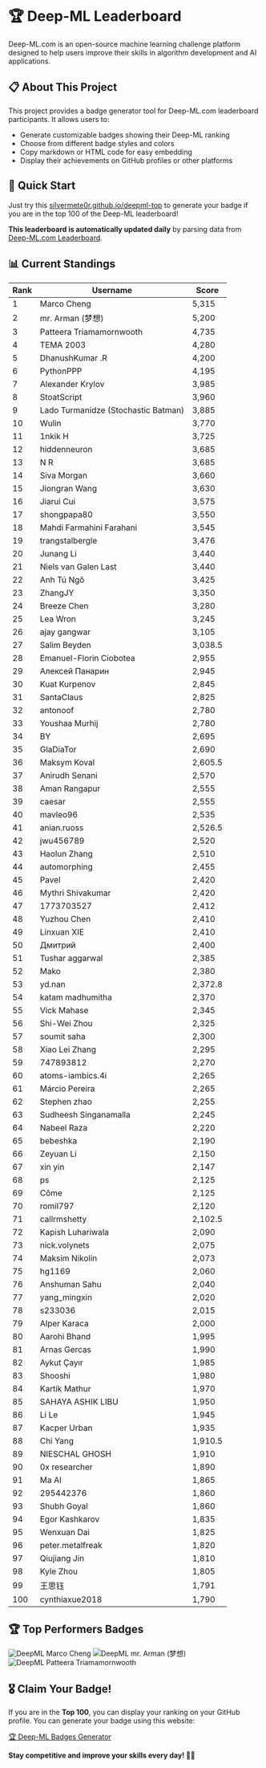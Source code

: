 # 🏆 Deep-ML Leaderboard

Deep-ML.com is an open-source machine learning challenge platform designed to help users improve their skills in algorithm development and AI applications.  

## 📋 About This Project

This project provides a badge generator tool for Deep-ML.com leaderboard participants. It allows users to:
- Generate customizable badges showing their Deep-ML ranking
- Choose from different badge styles and colors
- Copy markdown or HTML code for easy embedding
- Display their achievements on GitHub profiles or other platforms

## 🚀 Quick Start

Just try this [silvermete0r.github.io/deepml-top](https://silvermete0r.github.io/deepml-top) to generate your badge if you are in the top 100 of the Deep-ML leaderboard!

**This leaderboard is automatically updated daily** by parsing data from [Deep-ML.com Leaderboard](https://www.deep-ml.com/leaderboard).  

## 📊 Current Standings  

<!-- LEADERBOARD_START -->
| Rank | Username | Score |
|------|---------|-------|
| 1 | Marco Cheng | 5,315 |
| 2 | mr. Arman (梦想) | 5,200 |
| 3 | Patteera Triamamornwooth | 4,735 |
| 4 | ТЕМА 2003 | 4,280 |
| 5 | DhanushKumar .R | 4,200 |
| 6 | PythonPPP | 4,195 |
| 7 | Alexander Krylov | 3,985 |
| 8 | StoatScript | 3,960 |
| 9 | Lado Turmanidze (Stochastic Batman) | 3,885 |
| 10 | Wulin | 3,770 |
| 11 | 1nkik H | 3,725 |
| 12 | hiddenneuron | 3,685 |
| 13 | N R | 3,685 |
| 14 | Siva Morgan | 3,660 |
| 15 | Jiongran Wang | 3,630 |
| 16 | Jiarui Cui | 3,575 |
| 17 | shongpapa80 | 3,550 |
| 18 | Mahdi Farmahini Farahani | 3,545 |
| 19 | trangstalbergle | 3,476 |
| 20 | Junang Li | 3,440 |
| 21 | Niels van Galen Last | 3,440 |
| 22 | Anh Tú Ngô | 3,425 |
| 23 | ZhangJY | 3,350 |
| 24 | Breeze Chen | 3,280 |
| 25 | Lea Wron | 3,245 |
| 26 | ajay gangwar | 3,105 |
| 27 | Salim Beyden | 3,038.5 |
| 28 | Emanuel-Florin Ciobotea | 2,955 |
| 29 | Алексей Панарин | 2,945 |
| 30 | Kuat Kurpenov | 2,845 |
| 31 | SantaClaus | 2,825 |
| 32 | antonoof | 2,780 |
| 33 | Youshaa Murhij | 2,780 |
| 34 | BY | 2,695 |
| 35 | GlaDiaTor | 2,690 |
| 36 | Maksym Koval | 2,605.5 |
| 37 | Anirudh Senani | 2,570 |
| 38 | Aman Rangapur | 2,555 |
| 39 | caesar | 2,555 |
| 40 | mavleo96 | 2,535 |
| 41 | anian.ruoss | 2,526.5 |
| 42 | jwu456789 | 2,520 |
| 43 | Haolun Zhang | 2,510 |
| 44 | automorphing | 2,455 |
| 45 | Pavel | 2,420 |
| 46 | Mythri Shivakumar | 2,420 |
| 47 | 1773703527 | 2,412 |
| 48 | Yuzhou Chen | 2,410 |
| 49 | Linxuan XIE | 2,410 |
| 50 | Дмитрий | 2,400 |
| 51 | Tushar aggarwal | 2,385 |
| 52 | Mako | 2,380 |
| 53 | yd.nan | 2,372.8 |
| 54 | katam madhumitha | 2,370 |
| 55 | Vick Mahase | 2,345 |
| 56 | Shi-Wei Zhou | 2,325 |
| 57 | soumit saha | 2,300 |
| 58 | Xiao Lei Zhang | 2,295 |
| 59 | 747893812 | 2,270 |
| 60 | atoms-iambics.4i | 2,265 |
| 61 | Márcio Pereira | 2,265 |
| 62 | Stephen zhao | 2,255 |
| 63 | Sudheesh Singanamalla | 2,245 |
| 64 | Nabeel Raza | 2,220 |
| 65 | bebeshka | 2,190 |
| 66 | Zeyuan Li | 2,150 |
| 67 | xin yin | 2,147 |
| 68 | ps | 2,125 |
| 69 | Côme | 2,125 |
| 70 | romil797 | 2,120 |
| 71 | callrmshetty | 2,102.5 |
| 72 | Kapish Luhariwala | 2,090 |
| 73 | nick.volynets | 2,075 |
| 74 | Maksim Nikolin | 2,073 |
| 75 | hg1169 | 2,060 |
| 76 | Anshuman Sahu | 2,040 |
| 77 | yang_mingxin | 2,020 |
| 78 | s233036 | 2,015 |
| 79 | Alper Karaca | 2,000 |
| 80 | Aarohi Bhand | 1,995 |
| 81 | Arnas Gercas | 1,990 |
| 82 | Aykut Çayır | 1,985 |
| 83 | Shooshi | 1,980 |
| 84 | Kartik Mathur | 1,970 |
| 85 | SAHAYA ASHIK LIBU | 1,950 |
| 86 | Li Le | 1,945 |
| 87 | Kacper Urban | 1,935 |
| 88 | Chi Yang | 1,910.5 |
| 89 | NIESCHAL GHOSH | 1,910 |
| 90 | 0x researcher | 1,890 |
| 91 | Ma Al | 1,865 |
| 92 | 295442376 | 1,860 |
| 93 | Shubh Goyal | 1,860 |
| 94 | Egor Kashkarov | 1,835 |
| 95 | Wenxuan Dai | 1,825 |
| 96 | peter.metalfreak | 1,820 |
| 97 | Qiujiang Jin | 1,810 |
| 98 | Kyle Zhou | 1,805 |
| 99 | 王思钰 | 1,791 |
| 100 | cynthiaxue2018 | 1,790 |
<!-- LEADERBOARD_END -->

## 🏆 Top Performers Badges

<!-- BADGES_START -->
![DeepML Marco Cheng](https://img.shields.io/badge/dynamic/json?url=https%3A%2F%2Fraw.githubusercontent.com%2Fsilvermete0r%2Fdeepml-top%2Fmain%2Fbadges.json&query=%24.4091c1a21900bd2c7d3f4e343acddda1.label&prefix=Rank%20&style=for-the-badge&label=%F0%9F%9A%80%20DeepML&color=blue&link=https%3A%2F%2Fwww.deep-ml.com%2Fleaderboard)
![DeepML mr. Arman (梦想)](https://img.shields.io/badge/dynamic/json?url=https%3A%2F%2Fraw.githubusercontent.com%2Fsilvermete0r%2Fdeepml-top%2Fmain%2Fbadges.json&query=%24.1247b1b5b9cd95e98d7ff7438207406f.label&prefix=Rank%20&style=for-the-badge&label=%F0%9F%9A%80%20DeepML&color=blue&link=https%3A%2F%2Fwww.deep-ml.com%2Fleaderboard)
![DeepML Patteera Triamamornwooth](https://img.shields.io/badge/dynamic/json?url=https%3A%2F%2Fraw.githubusercontent.com%2Fsilvermete0r%2Fdeepml-top%2Fmain%2Fbadges.json&query=%24.0eeb1bc570f4ebaca4c3c1d5794e9de9.label&prefix=Rank%20&style=for-the-badge&label=%F0%9F%9A%80%20DeepML&color=blue&link=https%3A%2F%2Fwww.deep-ml.com%2Fleaderboard)
<!-- BADGES_END -->

## 🎖 Claim Your Badge!  

If you are in the **Top 100**, you can display your ranking on your GitHub profile. You can generate your badge using this website:

[🏆 Deep-ML Badges Generator](https://silvermete0r.github.io/deepml-top/)

**Stay competitive and improve your skills every day! 🚀🔥**